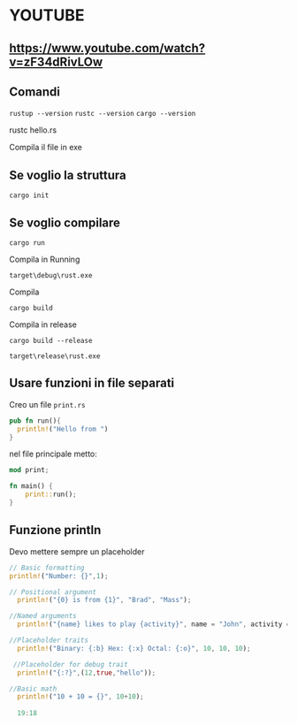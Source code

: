 # YOUTUBE

## <https://www.youtube.com/watch?v=zF34dRivLOw>

## Comandi

`rustup --version`
`rustc --version`
`cargo --version`

rustc hello.rs 

Compila il file in exe

## Se voglio la struttura

`cargo init`

## Se voglio compilare

`cargo run`

Compila in Running 

`target\debug\rust.exe`

Compila

`cargo build`

Compila in release

`cargo build --release`

`target\release\rust.exe`

## Usare funzioni in file separati

Creo un file `print.rs`

```rust
pub fn run(){
  println!("Hello from ")
}
```

nel file principale metto:

```rust
mod print;

fn main() {
    print::run();
}
```

## Funzione println

Devo mettere sempre un placeholder

```rust
// Basic formatting
println!("Number: {}",1);

// Positional argument
  println!("{0} is from {1}", "Brad", "Mass");

//Named arguments
  println!("{name} likes to play {activity}", name = "John", activity = "Baseball");

//Placeholder traits
  println!("Binary: {:b} Hex: {:x} Octal: {:o}", 10, 10, 10);

 //Placeholder for debug trait
  println!("{:?}",(12,true,"hello"));

//Basic math
  println!("10 + 10 = {}", 10+10);
  
  19:18
```

